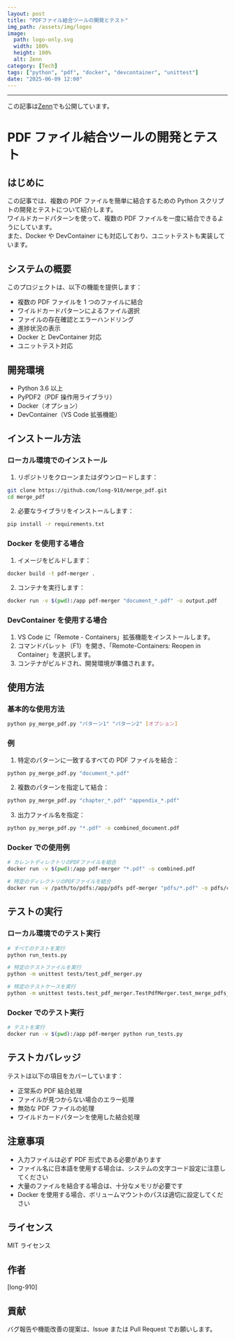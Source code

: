 ```yaml
---
layout: post
title: "PDFファイル結合ツールの開発とテスト"
img_path: /assets/img/logos
image:
  path: logo-only.svg
  width: 100%
  height: 100%
  alt: Zenn
category: [Tech]
tags: ["python", "pdf", "docker", "devcontainer", "unittest"]
date: "2025-06-09 12:00"
---
```



---

この記事は[Zenn](https://zenn.dev/long910/articles/2025-06-09-merge-pdf)でも公開しています。

# PDF ファイル結合ツールの開発とテスト

## はじめに

この記事では、複数の PDF ファイルを簡単に結合するための Python スクリプトの開発とテストについて紹介します。  
ワイルドカードパターンを使って、複数の PDF ファイルを一度に結合できるようにしています。  
また、Docker や DevContainer にも対応しており、ユニットテストも実装しています。

## システムの概要

このプロジェクトは、以下の機能を提供します：

- 複数の PDF ファイルを 1 つのファイルに結合
- ワイルドカードパターンによるファイル選択
- ファイルの存在確認とエラーハンドリング
- 進捗状況の表示
- Docker と DevContainer 対応
- ユニットテスト対応

## 開発環境

- Python 3.6 以上
- PyPDF2（PDF 操作用ライブラリ）
- Docker（オプション）
- DevContainer（VS Code 拡張機能）

## インストール方法

### ローカル環境でのインストール

1. リポジトリをクローンまたはダウンロードします：

```bash
git clone https://github.com/long-910/merge_pdf.git
cd merge_pdf
```

2. 必要なライブラリをインストールします：

```bash
pip install -r requirements.txt
```

### Docker を使用する場合

1. イメージをビルドします：

```bash
docker build -t pdf-merger .
```

2. コンテナを実行します：

```bash
docker run -v $(pwd):/app pdf-merger "document_*.pdf" -o output.pdf
```

### DevContainer を使用する場合

1. VS Code に「Remote - Containers」拡張機能をインストールします。
2. コマンドパレット（F1）を開き、「Remote-Containers: Reopen in Container」を選択します。
3. コンテナがビルドされ、開発環境が準備されます。

## 使用方法

### 基本的な使用方法

```bash
python py_merge_pdf.py "パターン1" "パターン2" [オプション]
```

### 例

1. 特定のパターンに一致するすべての PDF ファイルを結合：

```bash
python py_merge_pdf.py "document_*.pdf"
```

2. 複数のパターンを指定して結合：

```bash
python py_merge_pdf.py "chapter_*.pdf" "appendix_*.pdf"
```

3. 出力ファイル名を指定：

```bash
python py_merge_pdf.py "*.pdf" -o combined_document.pdf
```

### Docker での使用例

```bash
# カレントディレクトリのPDFファイルを結合
docker run -v $(pwd):/app pdf-merger "*.pdf" -o combined.pdf

# 特定のディレクトリのPDFファイルを結合
docker run -v /path/to/pdfs:/app/pdfs pdf-merger "pdfs/*.pdf" -o pdfs/combined.pdf
```

## テストの実行

### ローカル環境でのテスト実行

```bash
# すべてのテストを実行
python run_tests.py

# 特定のテストファイルを実行
python -m unittest tests/test_pdf_merger.py

# 特定のテストケースを実行
python -m unittest tests.test_pdf_merger.TestPdfMerger.test_merge_pdfs_success
```

### Docker でのテスト実行

```bash
# テストを実行
docker run -v $(pwd):/app pdf-merger python run_tests.py
```

## テストカバレッジ

テストは以下の項目をカバーしています：

- 正常系の PDF 結合処理
- ファイルが見つからない場合のエラー処理
- 無効な PDF ファイルの処理
- ワイルドカードパターンを使用した結合処理

## 注意事項

- 入力ファイルは必ず PDF 形式である必要があります
- ファイル名に日本語を使用する場合は、システムの文字コード設定に注意してください
- 大量のファイルを結合する場合は、十分なメモリが必要です
- Docker を使用する場合、ボリュームマウントのパスは適切に設定してください

## ライセンス

MIT ライセンス

## 作者

[long-910]

## 貢献

バグ報告や機能改善の提案は、Issue または Pull Request でお願いします。
